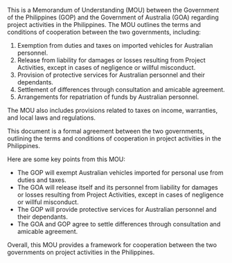 This is a Memorandum of Understanding (MOU) between the Government of the Philippines (GOP) and the Government of Australia (GOA) regarding project activities in the Philippines. The MOU outlines the terms and conditions of cooperation between the two governments, including:

1. Exemption from duties and taxes on imported vehicles for Australian personnel.
2. Release from liability for damages or losses resulting from Project Activities, except in cases of negligence or willful misconduct.
3. Provision of protective services for Australian personnel and their dependants.
4. Settlement of differences through consultation and amicable agreement.
5. Arrangements for repatriation of funds by Australian personnel.

The MOU also includes provisions related to taxes on income, warranties, and local laws and regulations.

This document is a formal agreement between the two governments, outlining the terms and conditions of cooperation in project activities in the Philippines.

Here are some key points from this MOU:

* The GOP will exempt Australian vehicles imported for personal use from duties and taxes.
* The GOA will release itself and its personnel from liability for damages or losses resulting from Project Activities, except in cases of negligence or willful misconduct.
* The GOP will provide protective services for Australian personnel and their dependants.
* The GOA and GOP agree to settle differences through consultation and amicable agreement.

Overall, this MOU provides a framework for cooperation between the two governments on project activities in the Philippines.